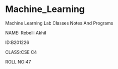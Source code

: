 # Machine_Learning

Machine Learning Lab  Classes Notes And Programs

NAME: Rebelli Akhil

ID:B201226

CLASS:CSE C4

ROLL NO:47


